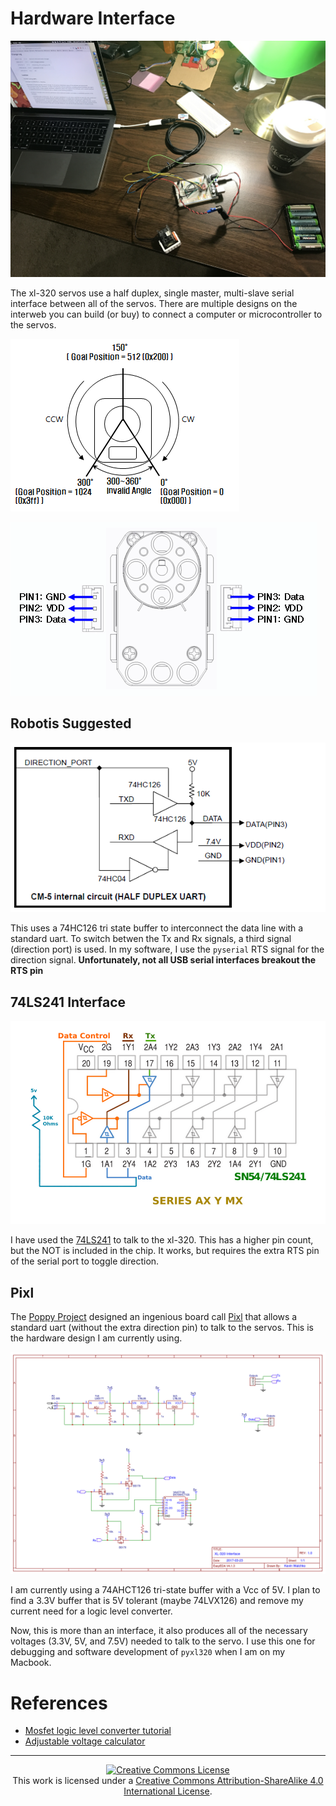 # Hardware Interface

![](../pics/my_test.jpg)

The xl-320 servos use a half duplex, single master, multi-slave
serial interface between all of the servos. There are multiple designs on the interweb
you can build (or buy) to connect a computer or microcontroller to the servos.

![](../../pics/servo_angles.png)

![](../../pics/xl320_2.png)

## Robotis Suggested

![](../../pics/circuit-old.png)

This uses a 74HC126 tri state buffer to interconnect the data line with a standard uart.
To switch betwen the Tx and Rx signals, a third signal (direction port) is used. In my
software, I use the `pyserial` RTS signal for the direction signal. **Unfortunately, 
not all USB serial interfaces breakout the RTS pin**

## 74LS241 Interface

![](../../pics/circuit.png)

I have used the [74LS241](http://savageelectronics.blogspot.com/2011/01/arduino-y-dynamixel-ax-12.html)
to talk to the xl-320. This has a higher pin count, but the NOT is included in the chip. It works, but 
requires the extra RTS pin of the serial port to toggle direction.

## Pixl

The [Poppy Project](https://www.poppy-project.org) designed an ingenious board call [Pixl](https://github.com/poppy-project/pixl)
that allows a standard uart (without the extra direction pin) to talk to the servos.
This is the hardware design I am currently using.

![](./pics/power-board.png)

I am currently using a 74AHCT126 tri-state buffer with a Vcc of 5V. I plan to find
a 3.3V buffer that is 5V tolerant (maybe 74LVX126) and remove my current need for
a logic level converter.

Now, this is more than an interface, it also produces all of the necessary voltages
(3.3V, 5V, and 7.5V) needed to talk to the servo. I use this one for debugging and
software development of `pyxl320` when I am on my Macbook. 


# References

- [Mosfet logic level converter tutorial](https://learn.sparkfun.com/tutorials/bi-directional-logic-level-converter-hookup-guide)
- [Adjustable voltage calculator](http://www.reuk.co.uk/wordpress/electric-circuit/lm317-voltage-calculator/)

---

<p align="center">
	<a rel="license" href="http://creativecommons.org/licenses/by-sa/4.0/">
		<img alt="Creative Commons License"  src="https://i.creativecommons.org/l/by-sa/4.0/88x31.png" />
	</a>
	<br />This work is licensed under a <a rel="license" href="http://creativecommons.org/licenses/by-sa/4.0/">Creative Commons Attribution-ShareAlike 4.0 International License</a>.
</p>
